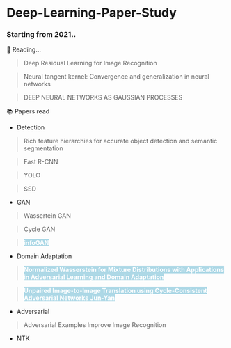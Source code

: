 # Deep-Learning-Paper-Study

<h3>Starting from 2021..<br></h3>

:book: Reading...

>  Deep Residual Learning for Image Recognition

>  

> Neural tangent kernel: Convergence and generalization in neural networks

> DEEP NEURAL NETWORKS AS GAUSSIAN PROCESSES



:books: Papers read

* Detection

> Rich feature hierarchies for accurate object detection and semantic segmentation

> Fast R-CNN

> YOLO

> SSD

* GAN

>  Wassertein GAN

> Cycle GAN

> <b><span style="color: white; background-color: lightblue">infoGAN</span></b>

* Domain Adaptation

> <b><span style="color: white; background-color: lightblue">Normalized Wasserstein for Mixture Distributions with Applications in Adversarial Learning and Domain Adaptation
> </span></b>

> <b><span style="color: white; background-color: lightblue">Unpaired Image-to-Image Translation using Cycle-Consistent Adversarial Networks Jun-Yan</span></b>

* Adversarial

> Adversarial Examples Improve Image Recognition

* NTK